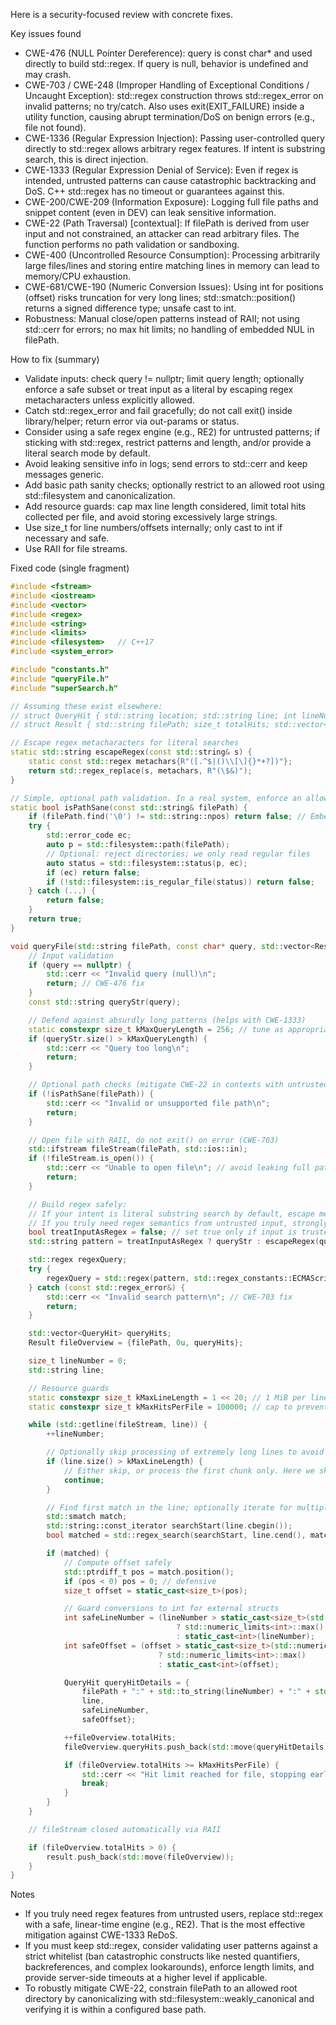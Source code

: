 Here is a security-focused review with concrete fixes.

Key issues found
- CWE-476 (NULL Pointer Dereference): query is const char* and used directly to build std::regex. If query is null, behavior is undefined and may crash.
- CWE-703 / CWE-248 (Improper Handling of Exceptional Conditions / Uncaught Exception): std::regex construction throws std::regex_error on invalid patterns; no try/catch. Also uses exit(EXIT_FAILURE) inside a utility function, causing abrupt termination/DoS on benign errors (e.g., file not found).
- CWE-1336 (Regular Expression Injection): Passing user-controlled query directly to std::regex allows arbitrary regex features. If intent is substring search, this is direct injection.
- CWE-1333 (Regular Expression Denial of Service): Even if regex is intended, untrusted patterns can cause catastrophic backtracking and DoS. C++ std::regex has no timeout or guarantees against this.
- CWE-200/CWE-209 (Information Exposure): Logging full file paths and snippet content (even in DEV) can leak sensitive information.
- CWE-22 (Path Traversal) [contextual]: If filePath is derived from user input and not constrained, an attacker can read arbitrary files. The function performs no path validation or sandboxing.
- CWE-400 (Uncontrolled Resource Consumption): Processing arbitrarily large files/lines and storing entire matching lines in memory can lead to memory/CPU exhaustion.
- CWE-681/CWE-190 (Numeric Conversion Issues): Using int for positions (offset) risks truncation for very long lines; std::smatch::position() returns a signed difference type; unsafe cast to int.
- Robustness: Manual close/open patterns instead of RAII; not using std::cerr for errors; no max hit limits; no handling of embedded NUL in filePath.

How to fix (summary)
- Validate inputs: check query != nullptr; limit query length; optionally enforce a safe subset or treat input as a literal by escaping regex metacharacters unless explicitly allowed.
- Catch std::regex_error and fail gracefully; do not call exit() inside library/helper; return error via out-params or status.
- Consider using a safe regex engine (e.g., RE2) for untrusted patterns; if sticking with std::regex, restrict patterns and length, and/or provide a literal search mode by default.
- Avoid leaking sensitive info in logs; send errors to std::cerr and keep messages generic.
- Add basic path sanity checks; optionally restrict to an allowed root using std::filesystem and canonicalization.
- Add resource guards: cap max line length considered, limit total hits collected per file, and avoid storing excessively large strings.
- Use size_t for line numbers/offsets internally; only cast to int if necessary and safe.
- Use RAII for file streams.

Fixed code (single fragment)
```cpp
#include <fstream>
#include <iostream>
#include <vector>
#include <regex>
#include <string>
#include <limits>
#include <filesystem>   // C++17
#include <system_error>

#include "constants.h"
#include "queryFile.h"
#include "superSearch.h"

// Assuming these exist elsewhere:
// struct QueryHit { std::string location; std::string line; int lineNumber; int offset; };
// struct Result { std::string filePath; size_t totalHits; std::vector<QueryHit> queryHits; };

// Escape regex metacharacters for literal searches
static std::string escapeRegex(const std::string& s) {
    static const std::regex metachars{R"([.^$|()\\[\]{}*+?])"};
    return std::regex_replace(s, metachars, R"(\$&)");
}

// Simple, optional path validation. In a real system, enforce an allowed root.
static bool isPathSane(const std::string& filePath) {
    if (filePath.find('\0') != std::string::npos) return false; // Embedded NUL
    try {
        std::error_code ec;
        auto p = std::filesystem::path(filePath);
        // Optional: reject directories; we only read regular files
        auto status = std::filesystem::status(p, ec);
        if (ec) return false;
        if (!std::filesystem::is_regular_file(status)) return false;
    } catch (...) {
        return false;
    }
    return true;
}

void queryFile(std::string filePath, const char* query, std::vector<Result>& result) {
    // Input validation
    if (query == nullptr) {
        std::cerr << "Invalid query (null)\n";
        return; // CWE-476 fix
    }
    const std::string queryStr(query);

    // Defend against absurdly long patterns (helps with CWE-1333)
    static constexpr size_t kMaxQueryLength = 256; // tune as appropriate
    if (queryStr.size() > kMaxQueryLength) {
        std::cerr << "Query too long\n";
        return;
    }

    // Optional path checks (mitigate CWE-22 in contexts with untrusted input)
    if (!isPathSane(filePath)) {
        std::cerr << "Invalid or unsupported file path\n";
        return;
    }

    // Open file with RAII, do not exit() on error (CWE-703)
    std::ifstream fileStream(filePath, std::ios::in);
    if (!fileStream.is_open()) {
        std::cerr << "Unable to open file\n"; // avoid leaking full path (CWE-200/209)
        return;
    }

    // Build regex safely:
    // If your intent is literal substring search by default, escape metacharacters.
    // If you truly need regex semantics from untrusted input, strongly consider a safe engine (e.g., RE2).
    bool treatInputAsRegex = false; // set true only if input is trusted/validated
    std::string pattern = treatInputAsRegex ? queryStr : escapeRegex(queryStr);

    std::regex regexQuery;
    try {
        regexQuery = std::regex(pattern, std::regex_constants::ECMAScript | std::regex_constants::optimize);
    } catch (const std::regex_error&) {
        std::cerr << "Invalid search pattern\n"; // CWE-703 fix
        return;
    }

    std::vector<QueryHit> queryHits;
    Result fileOverview = {filePath, 0u, queryHits};

    size_t lineNumber = 0;
    std::string line;

    // Resource guards
    static constexpr size_t kMaxLineLength = 1 << 20; // 1 MiB per line cap
    static constexpr size_t kMaxHitsPerFile = 100000; // cap to prevent memory blowup

    while (std::getline(fileStream, line)) {
        ++lineNumber;

        // Optionally skip processing of extremely long lines to avoid DoS (CWE-400)
        if (line.size() > kMaxLineLength) {
            // Either skip, or process the first chunk only. Here we skip to be safe.
            continue;
        }

        // Find first match in the line; optionally iterate for multiple matches
        std::smatch match;
        std::string::const_iterator searchStart(line.cbegin());
        bool matched = std::regex_search(searchStart, line.cend(), match, regexQuery);

        if (matched) {
            // Compute offset safely
            std::ptrdiff_t pos = match.position();
            if (pos < 0) pos = 0; // defensive
            size_t offset = static_cast<size_t>(pos);

            // Guard conversions to int for external structs
            int safeLineNumber = (lineNumber > static_cast<size_t>(std::numeric_limits<int>::max()))
                                     ? std::numeric_limits<int>::max()
                                     : static_cast<int>(lineNumber);
            int safeOffset = (offset > static_cast<size_t>(std::numeric_limits<int>::max()))
                                 ? std::numeric_limits<int>::max()
                                 : static_cast<int>(offset);

            QueryHit queryHitDetails = {
                filePath + ":" + std::to_string(lineNumber) + ":" + std::to_string(offset),
                line,
                safeLineNumber,
                safeOffset};

            ++fileOverview.totalHits;
            fileOverview.queryHits.push_back(std::move(queryHitDetails));

            if (fileOverview.totalHits >= kMaxHitsPerFile) {
                std::cerr << "Hit limit reached for file, stopping early\n";
                break;
            }
        }
    }

    // fileStream closed automatically via RAII

    if (fileOverview.totalHits > 0) {
        result.push_back(std::move(fileOverview));
    }
}
```

Notes
- If you truly need regex features from untrusted users, replace std::regex with a safe, linear-time engine (e.g., RE2). That is the most effective mitigation against CWE-1333 ReDoS.
- If you must keep std::regex, consider validating user patterns against a strict whitelist (ban catastrophic constructs like nested quantifiers, backreferences, and complex lookarounds), enforce length limits, and provide server-side timeouts at a higher level if applicable.
- To robustly mitigate CWE-22, constrain filePath to an allowed root directory by canonicalizing with std::filesystem::weakly_canonical and verifying it is within a configured base path.